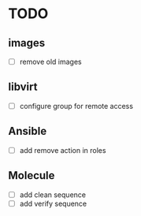 # TODO

## images

- [ ] remove old images

## libvirt

- [ ] configure group for remote access

## Ansible

- [ ] add remove action in roles

## Molecule

- [ ] add clean sequence
- [ ] add verify sequence
